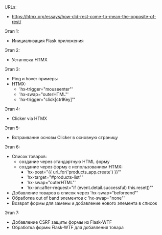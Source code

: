 URLs:
- https://htmx.org/essays/how-did-rest-come-to-mean-the-opposite-of-rest/

Этап 1:
- Инициализация Flask приложения

Этап 2:
- Установка HTMX

Этап 3:
- Ping и hover примеры
- HTMX:
  - 'hx-trigger="mouseenter"'
  - 'hx-swap="outerHTML"'
  - 'hx-trigger="click[ctrlKey]"'

Этап 4:
- Clicker via HTMX

Этап 5:
- Встраивание основы Clicker в основную страницу

Этап 6:
- Список товаров:
  - создание через стандартную HTML форму
  - создание через форму с использованием HTMX:
    - 'hx-post="{{ url_for('products_app.create') }}"'
    - 'hx-target="#products-list"'
    - 'hx-swap="outerHTML"'
    - 'hx-on::after-request="if (event.detail.successful) this.reset()"'
- Добавление товаров в список через 'hx-swap="beforeend"'
- Обработка out of band элементов с 'hx-swap="none"'
- Возврат формы для замены и добавление нового элемента в список

Этап 7:
- Добавление CSRF защиты формы из Flask-WTF
- Обработка формы Flask-WTF для добавления товара 